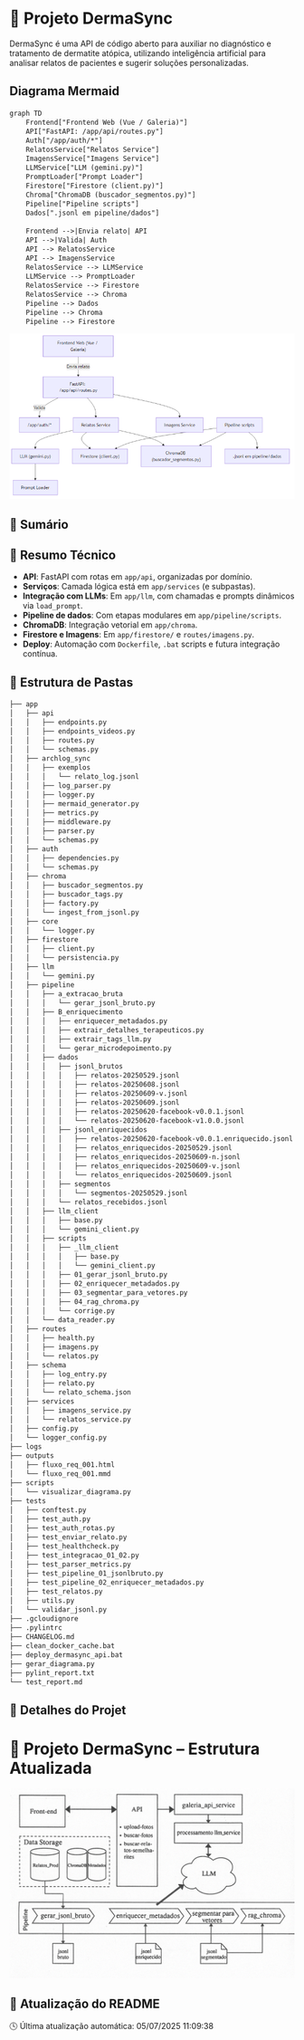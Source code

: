 # 🌱 Projeto DermaSync


DermaSync é uma API de código aberto para auxiliar no diagnóstico e tratamento de dermatite atópica, utilizando inteligência artificial para analisar relatos de pacientes e sugerir soluções personalizadas.

## Diagrama Mermaid
```mermaid
graph TD
    Frontend["Frontend Web (Vue / Galeria)"]
    API["FastAPI: /app/api/routes.py"]
    Auth["/app/auth/*"]
    RelatosService["Relatos Service"]
    ImagensService["Imagens Service"]
    LLMService["LLM (gemini.py)"]
    PromptLoader["Prompt Loader"]
    Firestore["Firestore (client.py)"]
    Chroma["ChromaDB (buscador_segmentos.py)"]
    Pipeline["Pipeline scripts"]
    Dados[".jsonl em pipeline/dados"]

    Frontend -->|Envia relato| API
    API -->|Valida| Auth
    API --> RelatosService
    API --> ImagensService
    RelatosService --> LLMService
    LLMService --> PromptLoader
    RelatosService --> Firestore
    RelatosService --> Chroma
    Pipeline --> Dados
    Pipeline --> Chroma
    Pipeline --> Firestore

```
![Arquitetura DermaSync](docs/diagram.png)

## 📖 Sumário


## 🔧 Resumo Técnico

- **API**: FastAPI com rotas em `app/api`, organizadas por domínio.
- **Serviços**: Camada lógica está em `app/services` (e subpastas).
- **Integração com LLMs**: Em `app/llm`, com chamadas e prompts dinâmicos via `load_prompt`.
- **Pipeline de dados**: Com etapas modulares em `app/pipeline/scripts`.
- **ChromaDB**: Integração vetorial em `app/chroma`.
- **Firestore e Imagens**: Em `app/firestore/` e `routes/imagens.py`.
- **Deploy**: Automação com `Dockerfile`, `.bat` scripts e futura integração contínua.


## 📁 Estrutura de Pastas
```text
├── app
│   ├── api
│   │   ├── endpoints.py
│   │   ├── endpoints_videos.py
│   │   ├── routes.py
│   │   └── schemas.py
│   ├── archlog_sync
│   │   ├── exemplos
│   │   │   └── relato_log.jsonl
│   │   ├── log_parser.py
│   │   ├── logger.py
│   │   ├── mermaid_generator.py
│   │   ├── metrics.py
│   │   ├── middleware.py
│   │   ├── parser.py
│   │   └── schemas.py
│   ├── auth
│   │   ├── dependencies.py
│   │   └── schemas.py
│   ├── chroma
│   │   ├── buscador_segmentos.py
│   │   ├── buscador_tags.py
│   │   ├── factory.py
│   │   └── ingest_from_jsonl.py
│   ├── core
│   │   └── logger.py
│   ├── firestore
│   │   ├── client.py
│   │   └── persistencia.py
│   ├── llm
│   │   └── gemini.py
│   ├── pipeline
│   │   ├── a_extracao_bruta
│   │   │   └── gerar_jsonl_bruto.py
│   │   ├── B_enriquecimento
│   │   │   ├── enriquecer_metadados.py
│   │   │   ├── extrair_detalhes_terapeuticos.py
│   │   │   ├── extrair_tags_llm.py
│   │   │   └── gerar_microdepoimento.py
│   │   ├── dados
│   │   │   ├── jsonl_brutos
│   │   │   │   ├── relatos-20250529.jsonl
│   │   │   │   ├── relatos-20250608.jsonl
│   │   │   │   ├── relatos-20250609-v.jsonl
│   │   │   │   ├── relatos-20250609.jsonl
│   │   │   │   ├── relatos-20250620-facebook-v0.0.1.jsonl
│   │   │   │   └── relatos-20250620-facebook-v1.0.0.jsonl
│   │   │   ├── jsonl_enriquecidos
│   │   │   │   ├── relatos-20250620-facebook-v0.0.1.enriquecido.jsonl
│   │   │   │   ├── relatos_enriquecidos-20250529.jsonl
│   │   │   │   ├── relatos_enriquecidos-20250609-n.jsonl
│   │   │   │   ├── relatos_enriquecidos-20250609-v.jsonl
│   │   │   │   └── relatos_enriquecidos-20250609.jsonl
│   │   │   ├── segmentos
│   │   │   │   └── segmentos-20250529.jsonl
│   │   │   └── relatos_recebidos.jsonl
│   │   ├── llm_client
│   │   │   ├── base.py
│   │   │   └── gemini_client.py
│   │   ├── scripts
│   │   │   ├── _llm_client
│   │   │   │   ├── base.py
│   │   │   │   └── gemini_client.py
│   │   │   ├── 01_gerar_jsonl_bruto.py
│   │   │   ├── 02_enriquecer_metadados.py
│   │   │   ├── 03_segmentar_para_vetores.py
│   │   │   ├── 04_rag_chroma.py
│   │   │   └── corrige.py
│   │   └── data_reader.py
│   ├── routes
│   │   ├── health.py
│   │   ├── imagens.py
│   │   └── relatos.py
│   ├── schema
│   │   ├── log_entry.py
│   │   ├── relato.py
│   │   └── relato_schema.json
│   ├── services
│   │   ├── imagens_service.py
│   │   └── relatos_service.py
│   ├── config.py
│   └── logger_config.py
├── logs
├── outputs
│   ├── fluxo_req_001.html
│   └── fluxo_req_001.mmd
├── scripts
│   └── visualizar_diagrama.py
├── tests
│   ├── conftest.py
│   ├── test_auth.py
│   ├── test_auth_rotas.py
│   ├── test_enviar_relato.py
│   ├── test_healthcheck.py
│   ├── test_integracao_01_02.py
│   ├── test_parser_metrics.py
│   ├── test_pipeline_01_jsonlbruto.py
│   ├── test_pipeline_02_enriquecer_metadados.py
│   ├── test_relatos.py
│   ├── utils.py
│   └── validar_jsonl.py
├── .gcloudignore
├── .pylintrc
├── CHANGELOG.md
├── clean_docker_cache.bat
├── deploy_dermasync_api.bat
├── gerar_diagrama.py
├── pylint_report.txt
└── test_report.md
```

## 📜 Detalhes do Projet
# 🌱 Projeto DermaSync – Estrutura Atualizada
![Arquitetura DermaSync](docs/arquitetura-dermasync.png)

## 📝 Atualização do README
🕓 Última atualização automática: 05/07/2025 11:09:38
